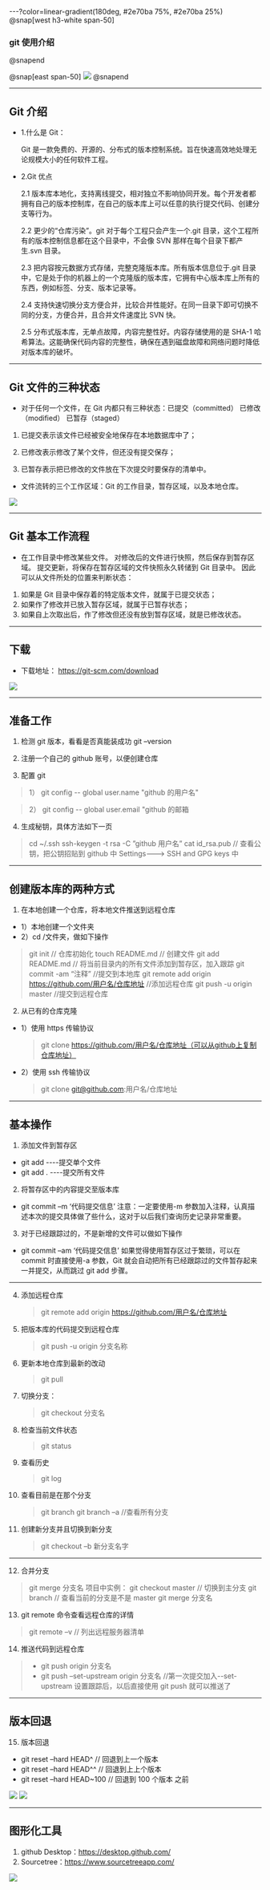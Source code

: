 ---?color=linear-gradient(180deg, #2e70ba 75%, #2e70ba 25%)
@snap[west h3-white span-50]

### git 使用介绍

@snapend

@snap[east span-50]
![](assets/img/circle.png)
@snapend

---

## Git 介绍

- 1.什么是 Git：

  Git 是一款免费的、开源的、分布式的版本控制系统。旨在快速高效地处理无论规模大小的任何软件工程。

- 2.Git 优点

  2.1 版本库本地化，支持离线提交，相对独立不影响协同开发。每个开发者都拥有自己的版本控制库，在自己的版本库上可以任意的执行提交代码、创建分支等行为。

  2.2 更少的“仓库污染”。git 对于每个工程只会产生一个.git 目录，这个工程所有的版本控制信息都在这个目录中，不会像 SVN 那样在每个目录下都产生.svn 目录。

  2.3 把内容按元数据方式存储，完整克隆版本库。所有版本信息位于.git 目录中，它是处于你的机器上的一个克隆版的版本库，它拥有中心版本库上所有的东西，例如标签、分支、版本记录等。

  2.4 支持快速切换分支方便合并，比较合并性能好。在同一目录下即可切换不同的分支，方便合并，且合并文件速度比 SVN 快。

  2.5 分布式版本库，无单点故障，内容完整性好。内容存储使用的是 SHA-1 哈希算法。这能确保代码内容的完整性，确保在遇到磁盘故障和网络问题时降低对版本库的破坏。

---

## Git 文件的三种状态

- 对于任何一个文件，在 Git 内都只有三种状态：已提交（committed） 已修改（modified） 已暂存（staged）

1. 已提交表示该文件已经被安全地保存在本地数据库中了；

2. 已修改表示修改了某个文件，但还没有提交保存；

3. 已暂存表示把已修改的文件放在下次提交时要保存的清单中。

- 文件流转的三个工作区域：Git 的工作目录，暂存区域，以及本地仓库。

![](assets/img/picture.jpg)

---

## Git 基本工作流程

- 在工作目录中修改某些文件。
  对修改后的文件进行快照，然后保存到暂存区域。
  提交更新，将保存在暂存区域的文件快照永久转储到 Git 目录中。
  因此可以从文件所处的位置来判断状态：

1. 如果是 Git 目录中保存着的特定版本文件，就属于已提交状态；
2. 如果作了修改并已放入暂存区域，就属于已暂存状态；
3. 如果自上次取出后，作了修改但还没有放到暂存区域，就是已修改状态。

---

## 下载

- 下载地址： https://git-scm.com/download

![](assets/img/picture1.png)

---

## 准备工作

1. 检测 git 版本，看看是否真能装成功
   git –version

2. 注册一个自己的 github 账号，以便创建仓库

3. 配置 git

> 1） git config -- global user.name "github 的用户名"

> 2） git config -- global user.email "github 的邮箱

4. 生成秘钥，具体方法如下一页

> cd ~/.ssh
> ssh-keygen -t rsa -C ”github 用户名”
> cat id_rsa.pub // 查看公钥，把公钥招贴到 github 中 Settings---> SSH and GPG keys 中

---

## 创建版本库的两种方式

1. 在本地创建一个仓库，将本地文件推送到远程仓库

- 1）本地创建一个文件夹
- 2）cd /文件夹，做如下操作

> git init // 仓库初始化
> touch README.md // 创建文件
> git add README.md // 将当前目录内的所有文件添加到暂存区，加入跟踪
> git commit -am “注释” //提交到本地库
> git remote add origin https://github.com/用户名/仓库地址 //添加远程仓库
> git push -u origin master //提交到远程仓库

2. 从已有的仓库克隆

- 1）使用 https 传输协议
  > git clone https://github.com/用户名/仓库地址（可以从github上复制仓库地址）
- 2）使用 ssh 传输协议
  > git clone git@github.com:用户名/仓库地址

---

## 基本操作

1. 添加文件到暂存区

- git add <filename> ----提交单个文件
- git add . ----提交所有文件

2. 将暂存区中的内容提交至版本库

- git commit –m ‘代码提交信息’
  注意：一定要使用-m 参数加入注释，认真描述本次的提交具体做了些什么，这对于以后我们查询历史记录非常重要。

3. 对于已经跟踪过的，不是新增的文件可以做如下操作

- git commit –am ‘代码提交信息’
  如果觉得使用暂存区过于繁琐，可以在 commit 时直接使用-a 参数，Git 就会自动把所有已经跟踪过的文件暂存起来一并提交，从而跳过 git add 步骤。

---

4. 添加远程仓库

   > git remote add origin https://github.com/用户名/仓库地址

5. 把版本库的代码提交到远程仓库

   > git push -u origin 分支名称

6. 更新本地仓库到最新的改动

   > git pull

7. 切换分支：
   > git checkout 分支名
8. 检查当前文件状态

   > git status

9. 查看历史

   > git log

10. 查看目前是在那个分支

    > git branch
    > git branch –a //查看所有分支

11. 创建新分支并且切换到新分支

    > git checkout –b 新分支名字

---

12. 合并分支

> git merge 分支名
> 项目中实例：
> git checkout master // 切换到主分支
> git branch // 查看当前的分支是不是 master
> git merge 分支名

13. git remote 命令查看远程仓库的详情

> git remote –v // 列出远程服务器清单

14. 推送代码到远程仓库

> - git push origin 分支名
> - git push –set-upstream origin 分支名 //第一次提交加入--set-upstream 设置跟踪后，以后直接使用 git push 就可以推送了

---

## 版本回退

15. 版本回退

- git reset –hard HEAD^ // 回退到上一个版本
- git reset –hard HEAD^^ // 回退到上上个版本
- git reset –hard HEAD~100 // 回退到 100 个版本 之前

![](assets/img/picture2.png)
![](assets/img/picture3.png)

---

## 图形化工具

1. github Desktop：https://desktop.github.com/
2. Sourcetree：https://www.sourcetreeapp.com/

![](assets/img/picture4.png)
